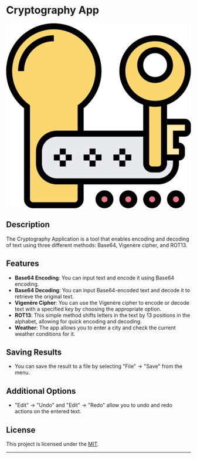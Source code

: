 # Cryptography App

![Cryptography App](encryption.png)

## Description

The Cryptography Application is a tool that enables encoding and decoding of text using three different methods: Base64, Vigenère cipher, and ROT13.

## Features

- **Base64 Encoding**: You can input text and encode it using Base64 encoding.
- **Base64 Decoding**: You can input Base64-encoded text and decode it to retrieve the original text.
- **Vigenère Cipher**: You can use the Vigenère cipher to encode or decode text with a specified key by choosing the appropriate option.
- **ROT13**: This simple method shifts letters in the text by 13 positions in the alphabet, allowing for quick encoding and decoding.
- **Weather**: The app allows you to enter a city and check the current weather conditions for it.

## Saving Results

- You can save the result to a file by selecting "File" -> "Save" from the menu.

## Additional Options

- "Edit" -> "Undo" and "Edit" -> "Redo" allow you to undo and redo actions on the entered text.

## License

This project is licensed under the [MIT](LICENSE).

---
